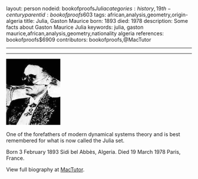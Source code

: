 layout: person
nodeid: bookofproofs$Julia
categories: history,19th-century
parentid: bookofproofs$603
tags: african,analysis,geometry,origin-algeria
title: Julia, Gaston Maurice
born: 1893
died: 1978
description: Some facts about Gaston Maurice Julia
keywords: julia, gaston maurice,african,analysis,geometry,nationality algeria
references: bookofproofs$6909
contributors: bookofproofs,@MacTutor

---


---

![Julia.jpg](https://github.com/bookofproofs/bookofproofs.github.io/blob/main/_sources/_assets/images/portraits/Julia.jpg?raw=true)

One of the forefathers of modern dynamical systems theory and is best remembered for what is now called the Julia set.

Born 3 February 1893 Sidi bel Abbès, Algeria. Died 19 March 1978 Paris, France.


View full biography at [MacTutor](https://mathshistory.st-andrews.ac.uk/Biographies/Julia/).